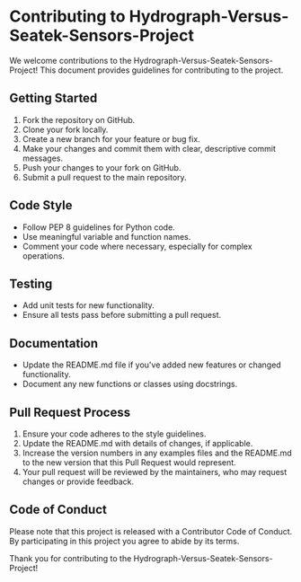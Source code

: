 # Contributing to Hydrograph-Versus-Seatek-Sensors-Project

We welcome contributions to the Hydrograph-Versus-Seatek-Sensors-Project! This document provides guidelines for contributing to the project.

## Getting Started

1. Fork the repository on GitHub.
2. Clone your fork locally.
3. Create a new branch for your feature or bug fix.
4. Make your changes and commit them with clear, descriptive commit messages.
5. Push your changes to your fork on GitHub.
6. Submit a pull request to the main repository.

## Code Style

- Follow PEP 8 guidelines for Python code.
- Use meaningful variable and function names.
- Comment your code where necessary, especially for complex operations.

## Testing

- Add unit tests for new functionality.
- Ensure all tests pass before submitting a pull request.

## Documentation

- Update the README.md file if you've added new features or changed functionality.
- Document any new functions or classes using docstrings.

## Pull Request Process

1. Ensure your code adheres to the style guidelines.
2. Update the README.md with details of changes, if applicable.
3. Increase the version numbers in any examples files and the README.md to the new version that this Pull Request would represent.
4. Your pull request will be reviewed by the maintainers, who may request changes or provide feedback.

## Code of Conduct

Please note that this project is released with a Contributor Code of Conduct. By participating in this project you agree to abide by its terms.

Thank you for contributing to the Hydrograph-Versus-Seatek-Sensors-Project!
